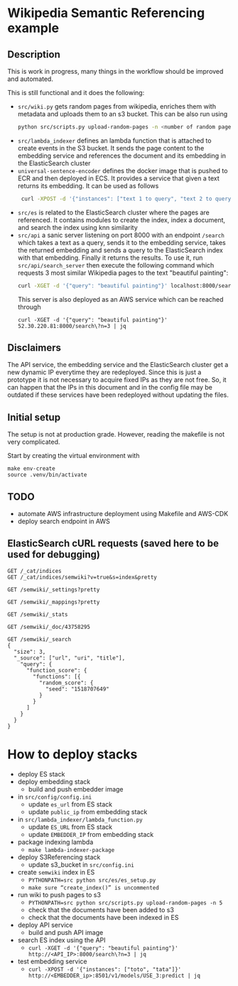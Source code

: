 # Wikipedia Semantic Referencing example


## Description
This is work in progress, many things in the workflow should be improved and 
automated.

This is still functional and it does the following:
* `src/wiki.py` gets random pages from wikipedia, enriches them with metadata
  and uploads them to an s3 bucket. This can be also run using
  ```bash
  python src/scripts.py upload-random-pages -n <number of random pages to upload>
  ```
* `src/lambda_indexer` defines an lambda function that is attached to create
events in the S3 bucket. It sends the page content to the embedding service
and references the document and its embedding in the ElasticSearch cluster
* `universal-sentence-encoder` defines the docker image that is pushed to
ECR and then deployed in ECS. It provides a service that given a text
returns its embedding. It can be used as follows
  ```bash
   curl -XPOST -d '{"instances": ["text 1 to query", "text 2 to query"]}' http://serviceIP:8501/v1/models/USE_3:predict | jq
  ```
* `src/es` is related to the ElasticSearch cluster where the pages are referenced.
It contains modules to create the index, index a document, and search the index
using knn similarity
* `src/api` a sanic server listening on port 8000 with an endpoint `/search` which takes a text
as a query, sends it to the embedding service, takes the returned embedding
  and sends a query to the ElasticSearch index with that embedding. Finally
  it returns the results. To use it, run `src/api/search_server` then
  execute the following command which requests 3 most similar Wikipedia pages
  to the text "beautiful painting":
  ```bash
  curl -XGET -d '{"query": "beautiful painting"}' localhost:8000/search?n=3 | jq
  ```
  This server is also deployed as an AWS service which can be reached through
  ```shell
  curl -XGET -d '{"query": "beautiful painting"}' 52.30.220.81:8000/search\?n=3 | jq
  ```

## Disclaimers
The API service, the embedding service and the ElasticSearch cluster get a new dynamic IP everytime they
are redeployed. Since this is just a prototype it is not necessary to acquire fixed IPs as they are not
free. So, it can happen that the IPs in this document and in the config file may be outdated if
these services have been redeployed without updating the files.

## Initial setup
The setup is not at production grade. However, reading the makefile is not very complicated.

Start by creating the virtual environment with
```shell
make env-create
source .venv/bin/activate
```

## TODO
* automate AWS infrastructure deployment using Makefile and AWS-CDK
* deploy search endpoint in AWS

## ElasticSearch cURL requests (saved here to be used for debugging)
```
GET /_cat/indices
GET /_cat/indices/semwiki?v=true&s=index&pretty

GET /semwiki/_settings?pretty

GET /semwiki/_mappings?pretty

GET /semwiki/_stats

GET /semwiki/_doc/43758295

GET /semwiki/_search
{
  "size": 3,
  "_source": ["url", "uri", "title"],
    "query": {
      "function_score": {
        "functions": [{
          "random_score": {
            "seed": "1518707649"
          }
        }
      ]
    }
  }
}
```

# How to deploy stacks
* deploy ES stack
* deploy embedding stack
  * build and push embedder image
* in `src/config/config.ini`
  * update `es_url` from ES stack
  * update `public_ip` from embedding stack
* in `src/lambda_indexer/lambda_function.py`
  * update `ES_URL` from ES stack
  * update `EMBEDDER_IP` from embedding stack
* package indexing lambda
  * `make lambda-indexer-package`
* deploy S3Referencing stack
  * update s3_bucket in `src/config.ini`
* create `semwiki` index in ES
  * `PYTHONPATH=src python src/es/es_setup.py`
  * `make sure “create_index()” is uncommented`
* run wiki to push pages to s3
  * `PYTHONPATH=src python src/scripts.py upload-random-pages -n 5`
  * check that the documents have been added to s3
  * check that the documents have been indexed in ES
* deploy API service
  * build and push API image
* search ES index using the API
  * `curl -XGET -d '{"query": "beautiful painting"}' http://<API_IP>:8000/search\?n=3 | jq`
* test embedding service
  * `curl -XPOST -d '{"instances": ["toto", "tata"]}' http://<EMBEDDER_ip>:8501/v1/models/USE_3:predict | jq`
